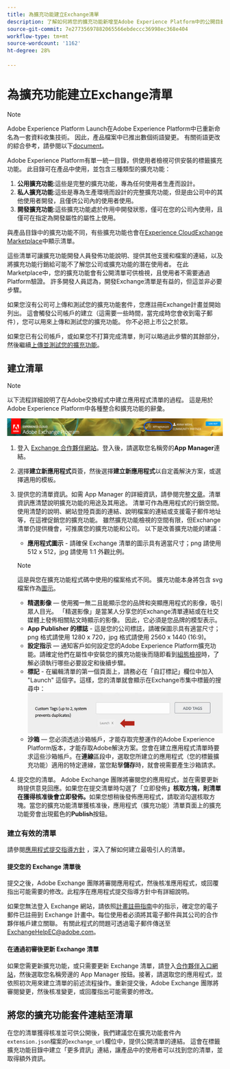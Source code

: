 ```yaml
---
title: 為擴充功能建立Exchange清單
description: 了解如何將您的擴充功能新增至Adobe Experience Platform中的公開目錄。
source-git-commit: 7e27735697882065566ebdeccc36998ec368e404
workflow-type: tm+mt
source-wordcount: '1162'
ht-degree: 28%

---
```


# 為擴充功能建立Exchange清單

>[!NOTE]
>
>Adobe Experience Platform Launch在Adobe Experience Platform中已重新命名為一套資料收集技術。 因此，產品檔案中已推出數個術語變更。 有關術語更改的綜合參考，請參閱以下[document](../../term-updates.md)。

Adobe Experience Platform有單一統一目錄，供使用者檢視可供安裝的標籤擴充功能。 此目錄可在產品中使用，並包含三種類型的擴充功能：

1. **公用擴充功能**:這些是完整的擴充功能，專為任何使用者生產而設計。
1. **私人擴充功能**:這些是專為生產環境而設計的完整擴充功能，但是由公司中的其他使用者開發，且僅供公司內的使用者使用。
1. **開發擴充功能**:這些擴充功能處於作用中開發狀態，僅可在您的公司內使用，且僅可在指定為開發屬性的屬性上使用。

與產品目錄中的擴充功能不同，有些擴充功能也會在[Experience CloudExchange Marketplace](https://exchange.adobe.com/experiencecloud.experience-platform-launch.html#product)中顯示清單。

這些清單可讓擴充功能開發人員發佈功能說明、提供其他支援和檔案的連結，以及將擴充功能行銷給可能不了解您公司或擴充功能的潛在使用者。 在此Marketplace中，您的擴充功能會有公開清單可供檢視，且使用者不需要通過Platform驗證。  許多開發人員認為，開發Exchange清單是有益的，但這並非必要步驟。

如果您沒有公司可上傳和測試您的擴充功能套件，您應註冊Exchange計畫並開始列出。  這會觸發公司帳戶的建立（這需要一些時間，當完成時您會收到電子郵件），您可以用來上傳和測試您的擴充功能。  你不必把上市公之於眾。

如果您已有公司帳戶，或如果您不打算完成清單，則可以略過此步驟的其餘部分，然後繼續[上傳並測試您的擴充功能](./upload-and-test.md)。

## 建立清單

>[!NOTE]
>
>以下流程詳細說明了在Adobe交換程式中建立應用程式清單的過程。 這是用於Adobe Experience Platform中各種整合和擴充功能的辭彙。

![Experience CloudApp Manager連結位置](../images/getting-started/app-mgr-link.png)

1. 登入 [Exchange 合作夥伴網站](https://partners.adobe.com/tw/exchangeprogram/experiencecloud)。登入後，請選取您名稱旁的&#x200B;**App Manager**&#x200B;連結。
1. 選擇&#x200B;**建立新應用程式**&#x200B;頁簽，然後選擇&#x200B;**建立新應用程式**&#x200B;以自定義解決方案，或選擇適用的模板。
1. 提供您的清單資訊。如需 App Manager 的詳細資訊，請參閱完整[文章](https://adobeexchangeec.zendesk.com/hc/en-us/articles/360024197931)。清單資訊應清楚說明擴充功能的用途及其用途。 清單可作為應用程式的行銷空間。 使用清楚的說明、網站登陸頁面的連結、說明檔案的連結或支援電子郵件地址等，在這裡促銷您的擴充功能。 雖然擴充功能檢視的空間有限，但Exchange清單仍提供機會，可推廣您的擴充功能和公司。 以下是改善擴充功能的建議：
   - **應用程式圖示** - 請確保 Exchange 清單的圖示具有適當尺寸；png 請使用 512 x 512，jpg 請使用 1:1 外觀比例。

   >[!NOTE]
   >
   >這是與您在擴充功能程式碼中使用的檔案格式不同。 擴充功能本身將包含 svg 檔案作為[圖示](../manifest.md)。

   - **精選影像**  — 使用獨一無二且能顯示您的品牌和突顯應用程式的影像，吸引眾人目光。 「精選影像」是當某人分享您的Exchange清單連結或在社交媒體上發佈相關貼文時顯示的影像。 因此，它必須是您品牌的模型表示。
   - **App Publisher 的標誌** - 這是您的公司標誌，請確保圖示具有適當尺寸；png 格式請使用 1280 x 720，jpg 格式請使用 2560 x 1440 (16:9)。
   - **設定指示**  — 通知客戶如何設定您的Adobe Experience Platform擴充功能。請確定他們在屬性中安裝您的擴充功能後而隨即看到[組態檢視](../configuration.md)時，了解必須執行哪些必要設定和後續步驟。
   - **標記** - 在編輯清單的第一個頁面上，請務必在「自訂標記」欄位中加入 &quot;Launch&quot; 這個字。這樣，您的清單就會顯示在Exchange市集中標籤的搜尋中：
      ![](../images/getting-started/custom-tags.jpg)
   - **沙箱**  — 您必須透過沙箱帳戶，才能存取完整運作的Adobe Experience Platform版本，才能存取Adobe解決方案。您會在建立應用程式清單時要求這些沙箱帳戶。在&#x200B;**連線**&#x200B;區段中，選取您所建立的應用程式（您的標籤擴充功能）適用的特定連線，當您點擊&#x200B;**儲存**&#x200B;時，就會視需要產生沙箱請求。
1. 提交您的清單。 Adobe Exchange 團隊將審閱您的應用程式，並在需要更新時提供意見回應。如果您在提交清單時勾選了「立即發佈&#x200B;**」核取方塊，則清單在獲得核准後會立即發佈。**&#x200B;如果您想稍後發佈應用程式，請取消勾選核取方塊。當您的擴充功能清單獲核准後，應用程式（擴充功能）清單頁面上的擴充功能旁會出現藍色的&#x200B;**Publish**&#x200B;按鈕。

### 建立有效的清單

請參閱[應用程式提交指導方針](https://partners.adobe.com/tw/exchangeprogram/experiencecloud/build/ec-exchange.html) ，深入了解如何建立最吸引人的清單。

#### 提交您的 Exchange 清單後

提交之後，Adobe Exchange 團隊將審閱應用程式，然後核准應用程式，或回覆指出可能需要的修改。此程序在應用程式提交指導方針中有詳細說明。

如果您無法登入 Exchange 網站，請依照[計畫註冊指南](https://partners.adobe.com/tw/content/mcp/us/en/home/reg-guide.html)中的指示，確定您的電子郵件已註冊到 Exchange 計畫中。每位使用者必須將其電子郵件與其公司的合作夥伴帳戶建立關聯。 有關此程式的問題可透過電子郵件傳送至<ExchangeHelpEC@adobe.com>。

#### 在通過初審後更新 Exchange 清單

如果您需更新擴充功能，或只需要更新 Exchange 清單，請登入[合作夥伴入口網站](https://partners.adobe.com/exchangeprogram/experiencecloud)，然後選取您名稱旁邊的 App Manager 按鈕。接著，請選取您的應用程式，並依照初次用來建立清單的前述流程操作。重新提交後，Adobe Exchange 團隊將審閱變更，然後核准變更，或回覆指出可能需要的修改。

## 將您的擴充功能套件連結至清單

在您的清單獲得核准並可供公開後，我們建議您在擴充功能套件內`extension.json`檔案的`exchange_url`欄位中，提供公開清單的連結。  這會在標籤擴充功能目錄中建立「更多資訊」連結，讓產品中的使用者可以找到您的清單，並取得額外資訊。
